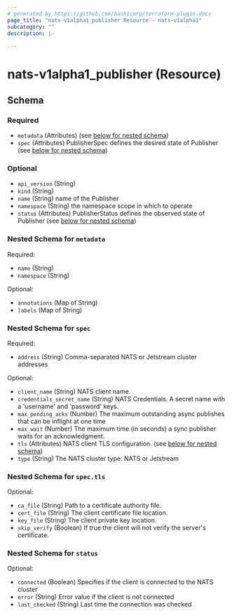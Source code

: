 ```yaml
---
# generated by https://github.com/hashicorp/terraform-plugin-docs
page_title: "nats-v1alpha1_publisher Resource - nats-v1alpha1"
subcategory: ""
description: |-
  
---
```


# nats-v1alpha1_publisher (Resource)





<!-- schema generated by tfplugindocs -->
## Schema

### Required

- `metadata` (Attributes) (see [below for nested schema](#nestedatt--metadata))
- `spec` (Attributes) PublisherSpec defines the desired state of Publisher (see [below for nested schema](#nestedatt--spec))

### Optional

- `api_version` (String)
- `kind` (String)
- `name` (String) name of the Publisher
- `namespace` (String) the namespace scope in which to operate
- `status` (Attributes) PublisherStatus defines the observed state of Publisher (see [below for nested schema](#nestedatt--status))

<a id="nestedatt--metadata"></a>
### Nested Schema for `metadata`

Required:

- `name` (String)
- `namespace` (String)

Optional:

- `annotations` (Map of String)
- `labels` (Map of String)


<a id="nestedatt--spec"></a>
### Nested Schema for `spec`

Required:

- `address` (String) Comma-separated NATS or Jetstream cluster addresses

Optional:

- `client_name` (String) NATS client name.
- `credentials_secret_name` (String) NATS Credentials. A secret name with a 'username' and 'password' keys.
- `max_pending_acks` (Number) The maximum outstanding async publishes that can be inflight at one time
- `max_wait` (Number) The maximum time (in seconds) a sync publisher waits for an acknowledgment.
- `tls` (Attributes) NATS client TLS configuration. (see [below for nested schema](#nestedatt--spec--tls))
- `type` (String) The NATS cluster type: NATS or Jetstream

<a id="nestedatt--spec--tls"></a>
### Nested Schema for `spec.tls`

Optional:

- `ca_file` (String) Path to a certificate authority file.
- `cert_file` (String) The client certificate file location.
- `key_file` (String) The client private key location.
- `skip_verify` (Boolean) If true the client will not verify the server's certificate.



<a id="nestedatt--status"></a>
### Nested Schema for `status`

Optional:

- `connected` (Boolean) Specifies if the client is connected to the NATS cluster
- `error` (String) Error value if the client is not connected
- `last_checked` (String) Last time the connection was checked
